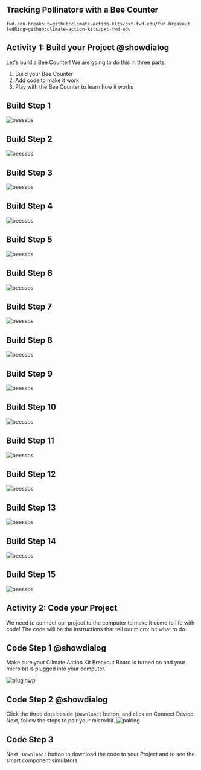 ## Tracking Pollinators with a Bee Counter 
```package
fwd-edu-breakout=github:climate-action-kits/pxt-fwd-edu/fwd-breakout
ledRing=github:climate-action-kits/pxt-fwd-edu
```
## Activity 1: Build your Project @showdialog 

Let's build a Bee Counter! 
We are going to do this in three parts: 
1. Build your Bee Counter 
2. Add code to make it work
3. Play with the Bee Counter to learn how it works

## Build Step 1
![beessbs](https://github.com/Jessica-forwardedu/pxt-fwd-edu/blob/Jessica-forwardedu-patch-1/tutorial-assets/Gr4-bee-sbs1.png?raw=true) 

## Build Step 2
![beessbs](https://github.com/Jessica-forwardedu/pxt-fwd-edu/blob/Jessica-forwardedu-patch-1/tutorial-assets/Gr4-bees-sbs2.png?raw=true)

## Build Step 3  
![beessbs](https://github.com/Jessica-forwardedu/pxt-fwd-edu/blob/Jessica-forwardedu-patch-1/tutorial-assets/Gr4-bees-sbs3.png?raw=true) 

## Build Step 4
![beessbs](https://github.com/Jessica-forwardedu/pxt-fwd-edu/blob/Jessica-forwardedu-patch-1/tutorial-assets/Gr4-bees-sbs4.png?raw=true) 

## Build Step 5
![beessbs](https://github.com/Jessica-forwardedu/pxt-fwd-edu/blob/Jessica-forwardedu-patch-1/tutorial-assets/Gr4-bees-sbs5.png?raw=true) 

## Build Step 6
![beessbs](https://github.com/Jessica-forwardedu/pxt-fwd-edu/blob/Jessica-forwardedu-patch-1/tutorial-assets/Gr4-bees-sbs6.png?raw=true)

## Build Step 7
![beessbs](https://github.com/Jessica-forwardedu/pxt-fwd-edu/blob/Jessica-forwardedu-patch-1/tutorial-assets/Gr4-bees-sbs7.png?raw=true)

## Build Step 8 
![beessbs](https://github.com/Jessica-forwardedu/pxt-fwd-edu/blob/Jessica-forwardedu-patch-1/tutorial-assets/Gr4-bees-sbs8.png?raw=true)

## Build Step 9
![beessbs](https://github.com/Jessica-forwardedu/pxt-fwd-edu/blob/Jessica-forwardedu-patch-1/tutorial-assets/Gr4-bees-sbs9.png?raw=true)

## Build Step 10
![beessbs](https://github.com/Jessica-forwardedu/pxt-fwd-edu/blob/Jessica-forwardedu-patch-1/tutorial-assets/Gr4-bees-sbs10.png?raw=true)

## Build Step 11
![beessbs](https://github.com/Jessica-forwardedu/pxt-fwd-edu/blob/Jessica-forwardedu-patch-1/tutorial-assets/Gr4-bees-sbs11.png?raw=true) 

## Build Step 12 
![beessbs](https://github.com/Jessica-forwardedu/pxt-fwd-edu/blob/Jessica-forwardedu-patch-1/tutorial-assets/Gr4-bees-sbs12.png?raw=true)

## Build Step 13
![beessbs](https://github.com/Jessica-forwardedu/pxt-fwd-edu/blob/Jessica-forwardedu-patch-1/tutorial-assets/Gr4-bees-sbs13.png?raw=true) 

## Build Step 14
![beessbs](https://github.com/Jessica-forwardedu/pxt-fwd-edu/blob/Jessica-forwardedu-patch-1/tutorial-assets/Gr4-bees-sbs14.png?raw=true) 

## Build Step 15 
![beessbs](https://github.com/Jessica-forwardedu/pxt-fwd-edu/blob/Jessica-forwardedu-patch-1/tutorial-assets/Gr4-bees-sbs15.png?raw=true)

## Activity 2: Code your Project 
We need to connect our project to the computer to make it come to life with code! The code will be the instructions that tell our micro: bit what to do.

## Code Step 1 @showdialog 
Make sure your Climate Action Kit Breakout Board is turned on and your micro:bit is plugged into your computer. 

![pluginwp](https://raw.githubusercontent.com/Jessica-forwardedu/pxt-fwd-edu/Jessica-forwardedu-patch-1/tutorial-assets/pluganim.webp)

## Code Step 2 @showdialog

Click the three dots beside ``|Download|`` button, and click on Connect Device. Next, follow the steps to pair your micro:bit. 
![pairing](https://raw.githubusercontent.com/Jessica-forwardedu/pxt-fwd-edu/Jessica-forwardedu-patch-1/tutorial-assets/pairmicrobitGIF.webp) 

## Code Step 3 
Next ``|Download|`` button to download the code to your Project and to see the smart component simulators. 




